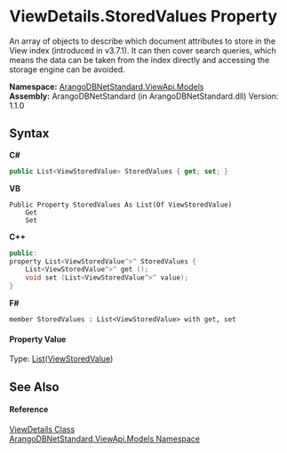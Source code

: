 # ViewDetails.StoredValues Property 
 

An array of objects to describe which document attributes to store in the View index (introduced in v3.7.1). It can then cover search queries, which means the data can be taken from the index directly and accessing the storage engine can be avoided.

**Namespace:**&nbsp;<a href="23bbeb16-c099-4f2c-4dad-2e67e1a19df4">ArangoDBNetStandard.ViewApi.Models</a><br />**Assembly:**&nbsp;ArangoDBNetStandard (in ArangoDBNetStandard.dll) Version: 1.1.0

## Syntax

**C#**<br />
``` C#
public List<ViewStoredValue> StoredValues { get; set; }
```

**VB**<br />
``` VB
Public Property StoredValues As List(Of ViewStoredValue)
	Get
	Set
```

**C++**<br />
``` C++
public:
property List<ViewStoredValue^>^ StoredValues {
	List<ViewStoredValue^>^ get ();
	void set (List<ViewStoredValue^>^ value);
}
```

**F#**<br />
``` F#
member StoredValues : List<ViewStoredValue> with get, set

```


#### Property Value
Type: <a href="https://docs.microsoft.com/dotnet/api/system.collections.generic.list-1" target="_blank" rel="noopener noreferrer">List</a>(<a href="f331978f-5932-4c8c-c717-c974cb8e5145">ViewStoredValue</a>)

## See Also


#### Reference
<a href="5e40ec8b-d467-c688-72b2-fc3e3e36d569">ViewDetails Class</a><br /><a href="23bbeb16-c099-4f2c-4dad-2e67e1a19df4">ArangoDBNetStandard.ViewApi.Models Namespace</a><br />